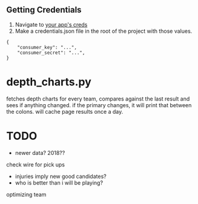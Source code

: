 ## Getting Credentials

1. Navigate to [your app's creds](https://developer.yahoo.com/apps/ulaYgd7a/)
2. Make a credentials.json file in the root of the project with those values.

```
{
    "consumer_key": "...",
    "consumer_secret": "...",
}
```

# depth_charts.py

fetches depth charts for every team, compares against the last result and sees if anything changed.
if the primary changes, it will print that between the colons.
will cache page results once a day.


# TODO

- newer data? 2018??

check wire for pick ups
- injuries imply new good candidates?
- who is better than i will be playing?


optimizing team
